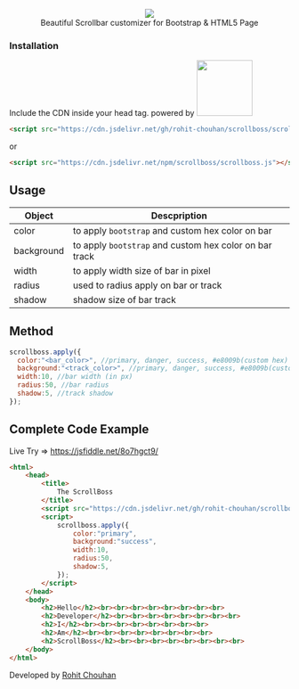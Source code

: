 
<p align="center">
  <img src="https://i.postimg.cc/VNxNLJbp/iusIL3Uo.gif"/><br>
Beautiful Scrollbar customizer for Bootstrap &amp; HTML5 Page<br>
  </p>
  
 ### Installation
 Include the CDN inside your head tag.
powered by <img width="100" src="https://upload.wikimedia.org/wikipedia/commons/thumb/d/d5/JsDelivr_Logo.svg/1200px-JsDelivr_Logo.svg.png"/>
  ```html
<script src="https://cdn.jsdelivr.net/gh/rohit-chouhan/scrollboss/scrollboss.js"></script>
```
or
  ```html
<script src="https://cdn.jsdelivr.net/npm/scrollboss/scrollboss.js"></script>
```
        
## Usage

|Object|Descpription|
|------|------|
color| to apply `bootstrap` and custom hex color on bar
background| to apply `bootstrap` and custom hex color on bar track
width| to apply width size of bar in pixel
radius| used to radius apply on bar or track
shadow | shadow size of bar track

## Method
```javascript
scrollboss.apply({
  color:"<bar_color>", //primary, danger, success, #e8009b(custom hex)
  background:"<track_color>", //primary, danger, success, #e8009b(custom hex)
  width:10, //bar width (in px) 
  radius:50, //bar radius
  shadow:5, //track shadow
});
```


## Complete Code Example
Live Try => https://jsfiddle.net/8o7hgct9/
```html
<html>
    <head>
        <title>
            The ScrollBoss
        </title>
        <script src="https://cdn.jsdelivr.net/gh/rohit-chouhan/scrollboss/scrollboss.js"></script>
        <script>
            scrollboss.apply({
                color:"primary",
                background:"success",
                width:10,
                radius:50,
                shadow:5,
            });
        </script>
    </head>
    <body>
        <h2>Hello</h2><br><br><br><br><br><br><br><br>
        <h2>Developer</h2><br><br><br><br><br><br><br><br>
        <h2>I</h2><br><br><br><br><br><br><br><br>
        <h2>Am</h2><br><br><br><br><br><br><br><br>
        <h2>ScrollBoss</h2><br><br><br><br><br><br><br><br>
    </body>
</html>
```

Developed by <a href="https://rohitchouhan.com">Rohit Chouhan</a>
